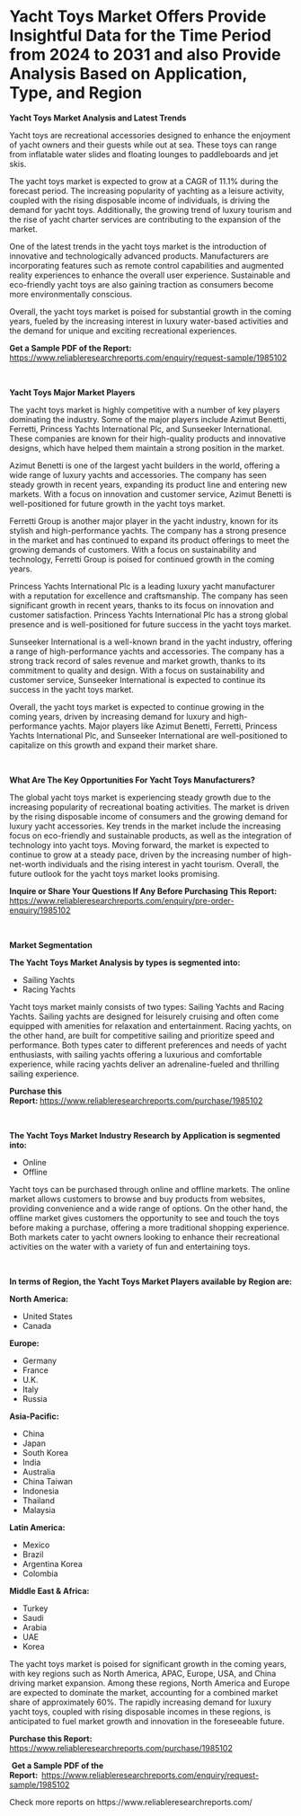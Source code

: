 <p><h1>Yacht Toys Market Offers Provide Insightful Data for the Time Period from 2024 to 2031 and also Provide Analysis Based on Application, Type, and Region</h1></p><p><strong>Yacht Toys Market Analysis and Latest Trends</strong></p>
<p><p>Yacht toys are recreational accessories designed to enhance the enjoyment of yacht owners and their guests while out at sea. These toys can range from inflatable water slides and floating lounges to paddleboards and jet skis.</p><p>The yacht toys market is expected to grow at a CAGR of 11.1% during the forecast period. The increasing popularity of yachting as a leisure activity, coupled with the rising disposable income of individuals, is driving the demand for yacht toys. Additionally, the growing trend of luxury tourism and the rise of yacht charter services are contributing to the expansion of the market.</p><p>One of the latest trends in the yacht toys market is the introduction of innovative and technologically advanced products. Manufacturers are incorporating features such as remote control capabilities and augmented reality experiences to enhance the overall user experience. Sustainable and eco-friendly yacht toys are also gaining traction as consumers become more environmentally conscious.</p><p>Overall, the yacht toys market is poised for substantial growth in the coming years, fueled by the increasing interest in luxury water-based activities and the demand for unique and exciting recreational experiences.</p></p>
<p><strong>Get a Sample PDF of the Report:&nbsp;</strong> <a href="https://www.reliableresearchreports.com/enquiry/request-sample/1985102">https://www.reliableresearchreports.com/enquiry/request-sample/1985102</a></p>
<p>&nbsp;</p>
<p><strong>Yacht Toys Major Market Players</strong></p>
<p><p>The yacht toys market is highly competitive with a number of key players dominating the industry. Some of the major players include Azimut Benetti, Ferretti, Princess Yachts International Plc, and Sunseeker International. These companies are known for their high-quality products and innovative designs, which have helped them maintain a strong position in the market.</p><p>Azimut Benetti is one of the largest yacht builders in the world, offering a wide range of luxury yachts and accessories. The company has seen steady growth in recent years, expanding its product line and entering new markets. With a focus on innovation and customer service, Azimut Benetti is well-positioned for future growth in the yacht toys market.</p><p>Ferretti Group is another major player in the yacht industry, known for its stylish and high-performance yachts. The company has a strong presence in the market and has continued to expand its product offerings to meet the growing demands of customers. With a focus on sustainability and technology, Ferretti Group is poised for continued growth in the coming years.</p><p>Princess Yachts International Plc is a leading luxury yacht manufacturer with a reputation for excellence and craftsmanship. The company has seen significant growth in recent years, thanks to its focus on innovation and customer satisfaction. Princess Yachts International Plc has a strong global presence and is well-positioned for future success in the yacht toys market.</p><p>Sunseeker International is a well-known brand in the yacht industry, offering a range of high-performance yachts and accessories. The company has a strong track record of sales revenue and market growth, thanks to its commitment to quality and design. With a focus on sustainability and customer service, Sunseeker International is expected to continue its success in the yacht toys market.</p><p>Overall, the yacht toys market is expected to continue growing in the coming years, driven by increasing demand for luxury and high-performance yachts. Major players like Azimut Benetti, Ferretti, Princess Yachts International Plc, and Sunseeker International are well-positioned to capitalize on this growth and expand their market share.</p></p>
<p>&nbsp;</p>
<p><strong>What Are The Key Opportunities For Yacht Toys Manufacturers?</strong></p>
<p><p>The global yacht toys market is experiencing steady growth due to the increasing popularity of recreational boating activities. The market is driven by the rising disposable income of consumers and the growing demand for luxury yacht accessories. Key trends in the market include the increasing focus on eco-friendly and sustainable products, as well as the integration of technology into yacht toys. Moving forward, the market is expected to continue to grow at a steady pace, driven by the increasing number of high-net-worth individuals and the rising interest in yacht tourism. Overall, the future outlook for the yacht toys market looks promising.</p></p>
<p><strong>Inquire or Share Your Questions If Any Before Purchasing This Report:</strong> <a href="https://www.reliableresearchreports.com/enquiry/pre-order-enquiry/1985102">https://www.reliableresearchreports.com/enquiry/pre-order-enquiry/1985102</a></p>
<p>&nbsp;</p>
<p><strong>Market Segmentation</strong></p>
<p><strong>The Yacht Toys Market Analysis by types is segmented into:</strong></p>
<p><ul><li>Sailing Yachts</li><li>Racing Yachts</li></ul></p>
<p><p>Yacht toys market mainly consists of two types: Sailing Yachts and Racing Yachts. Sailing yachts are designed for leisurely cruising and often come equipped with amenities for relaxation and entertainment. Racing yachts, on the other hand, are built for competitive sailing and prioritize speed and performance. Both types cater to different preferences and needs of yacht enthusiasts, with sailing yachts offering a luxurious and comfortable experience, while racing yachts deliver an adrenaline-fueled and thrilling sailing experience.</p></p>
<p><strong>Purchase this Report:&nbsp;</strong><a href="https://www.reliableresearchreports.com/purchase/1985102">https://www.reliableresearchreports.com/purchase/1985102</a></p>
<p>&nbsp;</p>
<p><strong>The Yacht Toys Market Industry Research by Application is segmented into:</strong></p>
<p><ul><li>Online</li><li>Offline</li></ul></p>
<p><p>Yacht toys can be purchased through online and offline markets. The online market allows customers to browse and buy products from websites, providing convenience and a wide range of options. On the other hand, the offline market gives customers the opportunity to see and touch the toys before making a purchase, offering a more traditional shopping experience. Both markets cater to yacht owners looking to enhance their recreational activities on the water with a variety of fun and entertaining toys.</p></p>
<p>&nbsp;</p>
<p><strong>In terms of Region, the Yacht Toys Market Players available by Region are:</strong></p>
<p>
    <p> <strong> North America: </strong>
        <ul>
            <li>United States</li>
            <li>Canada</li>
        </ul>
        </p> 
    <p> <strong> Europe: </strong>
        <ul>
            <li>Germany</li>
            <li>France</li>
            <li>U.K.</li>
            <li>Italy</li>
            <li>Russia</li>
        </ul>
        </p> 
    <p> <strong> Asia-Pacific: </strong>
        <ul>
            <li>China</li>
            <li>Japan</li>
            <li>South Korea</li>
            <li>India</li>
            <li>Australia</li>
            <li>China Taiwan</li>
            <li>Indonesia</li>
            <li>Thailand</li>
            <li>Malaysia</li>
        </ul>
        </p> 
    <p> <strong> Latin America: </strong>
        <ul>
            <li>Mexico</li>
            <li>Brazil</li>
            <li>Argentina Korea</li>
            <li>Colombia</li>
        </ul>
        </p> 
    <p> <strong> Middle East & Africa: </strong>
        <ul>
            <li>Turkey</li>
            <li>Saudi</li>
            <li>Arabia</li>
            <li>UAE</li>
            <li>Korea</li>
        </ul>
    </p>
    </p>
<p><p>The yacht toys market is poised for significant growth in the coming years, with key regions such as North America, APAC, Europe, USA, and China driving market expansion. Among these regions, North America and Europe are expected to dominate the market, accounting for a combined market share of approximately 60%. The rapidly increasing demand for luxury yacht toys, coupled with rising disposable incomes in these regions, is anticipated to fuel market growth and innovation in the foreseeable future.</p></p>
<p><strong>Purchase this Report: </strong><a href="https://www.reliableresearchreports.com/purchase/1985102">https://www.reliableresearchreports.com/purchase/1985102</a></p>
<p>&nbsp;<strong>Get a Sample PDF of the Report:&nbsp;&nbsp;</strong><a href="https://www.reliableresearchreports.com/enquiry/request-sample/1985102">https://www.reliableresearchreports.com/enquiry/request-sample/1985102</a></p>
<p><strong></strong></p>
<p>Check more reports on https://www.reliableresearchreports.com/</p>